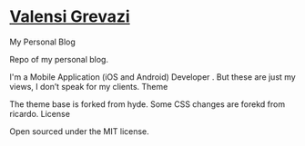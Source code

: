 # [Valensi Grevazi](https://MUGOLOZI.github.io)

My Personal Blog

Repo of my personal blog.

I'm a Mobile Application (iOS and Android) Developer . But these are just my views, I don’t speak for my clients.
Theme

The theme base is forked from hyde. Some CSS changes are forekd from ricardo.
License

Open sourced under the MIT license.
